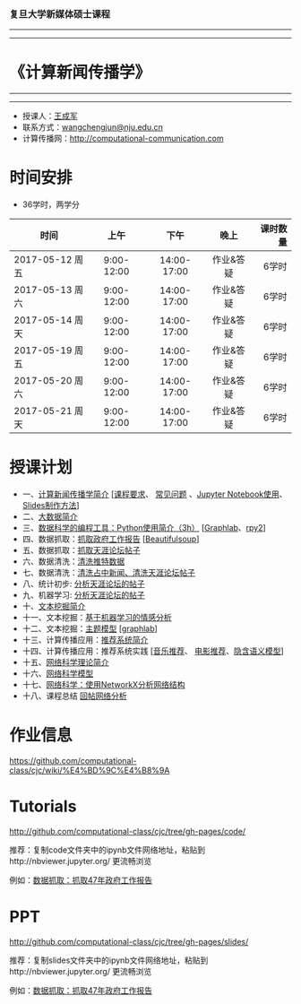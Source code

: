 ### 复旦大学新媒体硕士课程

***
***
# 《计算新闻传播学》
***
***

- 授课人：[王成军](http://chengjun.github.io)
- 联系方式：wangchengjun@nju.edu.cn
- 计算传播网：http://computational-communication.com



# 时间安排

- 36学时，两学分


| 时间          |  上午         |    下午   |晚上        | 课时数量   |
| -------------|:-------------:|:-------------:|:-------------:|-----:|
| 2017-05-12 周五 | 9:00-12:00 | 14:00-17:00 | 作业&答疑 | 6学时
| 2017-05-13 周六 | 9:00-12:00 | 14:00-17:00 | 作业&答疑 | 6学时|
| 2017-05-14 周天 | 9:00-12:00 | 14:00-17:00 | 作业&答疑 | 6学时|
| 2017-05-19 周五 | 9:00-12:00 | 14:00-17:00 | 作业&答疑 | 6学时|
| 2017-05-20 周六 | 9:00-12:00 | 14:00-17:00 | 作业&答疑 | 6学时|
| 2017-05-21 周天 | 9:00-12:00 | 14:00-17:00 | 作业&答疑 | 6学时|

# 授课计划

- 一、[计算新闻传播学简介](http://nbviewer.jupyter.org/github/computational-class/cjc/blob/gh-pages/slides/01.intro2cjc.slides.html#) [[课程要求](http://nbviewer.jupyter.org/github/computational-class/cjc/blob/gh-pages/slides/0.about2cjc.slides.html#/)、 [常见问题](http://nbviewer.jupyter.org/github/computational-class/cjc/blob/gh-pages/slides/0.common_questions.slides.html#/) 、[Jupyter Notebook使用](http://nbviewer.jupyter.org/github/computational-class/cjc/blob/gh-pages/slides/01.jupyter_notebook.slides.html#/)、 [Slides制作方法](http://nbviewer.jupyter.org/github/computational-class/cjc/blob/gh-pages/slides/01.slides.slides.html#/)]
- 二、[大数据简介 ](http://nbviewer.jupyter.org/github/computational-class/cjc/blob/gh-pages/slides/02.bigdata.slides.html#/)
- 三、[数据科学的编程工具：Python使用简介（3h）](http://nbviewer.jupyter.org/github/computational-class/cjc/blob/gh-pages/slides/03.python_intro.slides.html#/) [[Graphlab](http://nbviewer.jupyter.org/github/computational-class/cjc/blob/gh-pages/slides/03.graphlab.slides.html#/)、[rpy2](http://nbviewer.jupyter.org/github/computational-class/cjc/blob/gh-pages/slides/03.rpy2.slides.html#/)]
- 四、数据抓取：[抓取政府工作报告](http://nbviewer.jupyter.org/github/computational-class/cjc/blob/gh-pages/slides/04.PythonCrawlerGovernmentReport.slides.html#/) [[Beautifulsoup](http://nbviewer.jupyter.org/github/computational-class/cjc/blob/gh-pages/slides/04.PythonCrawler_beautifulsoup.slides.html#/)]
- 五、数据抓取：[抓取天涯论坛帖子](http://nbviewer.jupyter.org/github/computational-class/cjc/blob/gh-pages/slides/05.PythonCrawler_tianya_threads.slides.html#/)
- 六、数据清洗：[清洗推特数据](http://nbviewer.jupyter.org/github/computational-class/cjc/blob/gh-pages/slides/06.data_cleaning_Tweets.slides.html#/)
- 七、数据清洗：[清洗占中新闻、清洗天涯论坛帖子](http://nbviewer.jupyter.org/github/computational-class/cjc/blob/gh-pages/slides/07.data_cleaning_occupy_central_news.slides.html#/)
- 八、统计初步: [分析天涯论坛的帖子](http://nbviewer.jupyter.org/github/computational-class/cjc/blob/gh-pages/slides/08.analyzing_tianya_thread_network.slides.html#/)
- 九、机器学习: [分析天涯论坛的帖子](http://nbviewer.jupyter.org/github/computational-class/cjc/blob/gh-pages/slides/09.machine_learning_with_sklearn.slides.html#/)
- 十、[文本挖掘简介](http://nbviewer.jupyter.org/github/computational-class/cjc/blob/gh-pages/slides/10.text_minning_gov_report.slides.html#/)
- 十一、文本挖掘：[基于机器学习的情感分析](http://nbviewer.jupyter.org/github/computational-class/cjc/blob/gh-pages/slides/11.sentiment_classifier.slides.html#/)
- 十二、文本挖掘：[主题模型](http://nbviewer.jupyter.org/github/computational-class/cjc/blob/gh-pages/slides/12.topic_models.slides.html#/) [[graphlab](http://nbviewer.jupyter.org/github/computational-class/cjc/blob/gh-pages/slides/12.topic-models-with-graphlab.slides.html#/)]
- 十三、计算传播应用：[推荐系统简介](http://nbviewer.jupyter.org/github/computational-class/cjc/blob/gh-pages/slides/13.recsys_intro.slides.html#/)
- 十四、计算传播应用：推荐系统实践 [[音乐推荐](http://nbviewer.jupyter.org/github/computational-class/cjc/blob/gh-pages/slides/14.millionsong.slides.html#/)、 [电影推荐](http://nbviewer.jupyter.org/github/computational-class/cjc/blob/gh-pages/slides/14.movielens_recommendation-systems.slides.html#/)、[隐含语义模型](http://nbviewer.jupyter.org/github/computational-class/cjc/blob/gh-pages/slides/14.matrix-factorization-demo.slides.html#/)]
- 十五、[网络科学理论简介](http://nbviewer.jupyter.org/github/computational-class/cjc/blob/gh-pages/slides/15.network_science_intro.slides.html#/)
- 十六、[网络科学模型](http://nbviewer.jupyter.org/github/computational-class/cjc/blob/gh-pages/slides/16.network_science_models.slides.html#/)
- 十七、[网络科学：使用NetworkX分析网络结构](http://nbviewer.jupyter.org/github/computational-class/cjc/blob/gh-pages/slides/17.networkx.slides.html#/)
- 十八、课程总结 [回帖网络分析](http://nbviewer.jupyter.org/github/computational-class/cjc/blob/gh-pages/slides/18.network_analysis_of_tianya_bbs.slides.html#/)


# 作业信息

https://github.com/computational-class/cjc/wiki/%E4%BD%9C%E4%B8%9A

# Tutorials
http://github.com/computational-class/cjc/tree/gh-pages/code/

推荐：复制code文件夹中的ipynb文件网络地址，粘贴到http://nbviewer.jupyter.org/ 更流畅浏览

例如：[数据抓取：抓取47年政府工作报告](http://nbviewer.jupyter.org/github/computational-class/cjc/blob/gh-pages/code/04.PythonCrawlerGovernmentReport.ipynb)

# PPT
http://github.com/computational-class/cjc/tree/gh-pages/slides/

推荐：复制slides文件夹中的ipynb文件网络地址，粘贴到http://nbviewer.jupyter.org/ 更流畅浏览

例如：[数据抓取：抓取47年政府工作报告](http://nbviewer.jupyter.org/github/computational-class/cjc/blob/gh-pages/slides/04.PythonCrawlerGovernmentReport.slides.html#/)

